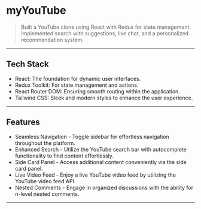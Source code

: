 # myYouTube


> Built a YouTube clone using React with Redux for state management. Implemented search with suggestions, live chat, and a personalized recommendation system.
---

## Tech Stack 

- React: The foundation for dynamic user interfaces.
- Redux Toolkit: For state management and actions.
- React Router DOM: Ensuring smooth routing within the application.
- Tailwind CSS: Sleek and modern styles to enhance the user experience.

---

## Features

- Seamless Navigation - Toggle sidebar for effortless navigation throughout the platform.
- Enhanced Search - Utilize the YouTube search bar with autocomplete functionality to find content effortlessly.
- Side Card Panel - Access additional content conveniently via the side card panel.
- Live Video Feed - Enjoy a live YouTube video feed by utilizing the YouTube video feed API.
- Nested Comments - Engage in organized discussions with the ability for n-level nested comments.

---


